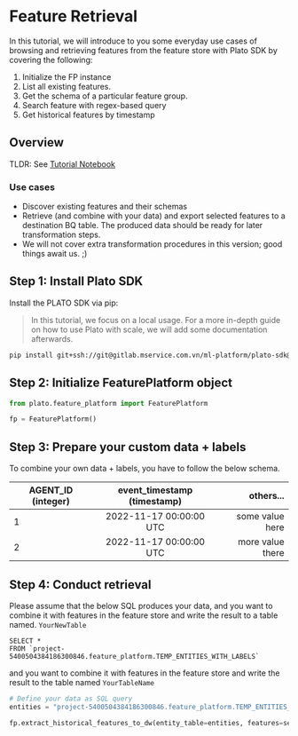 # Feature Retrieval

In this tutorial, we will introduce to you some everyday use cases of browsing and retrieving features from the feature store with Plato SDK by covering the following:

1. Initialize the FP instance
2. List all existing features.
3. Get the schema of a particular feature group.
4. Search feature with regex-based query
5. Get historical features by timestamp

## Overview

TLDR: See [Tutorial Notebook](https://glab.mservice.io/ml-platform/plato-sdk/-/blob/master/docs/tutorials/tut-2-feature-retrieval.ipynb)

### Use cases

* Discover existing features and their schemas
* Retrieve (and combine with your data) and export selected features to a destination BQ table. The produced data should be ready for later transformation steps.
* We will not cover extra transformation procedures in this version; good things await us. ;)

## Step 1: Install Plato SDK

Install the PLATO SDK via pip:

> In this tutorial, we focus on a local usage. For a more in-depth guide on how to use Plato with scale, we will add some documentation afterwards.

```bash
pip install git+ssh://git@gitlab.mservice.com.vn/ml-platform/plato-sdk@v0.2.0
```

## Step 2: Initialize FeaturePlatform object

```python
from plato.feature_platform import FeaturePlatform

fp = FeaturePlatform()
```

## Step 3: Prepare your custom data + labels

To combine your own data + labels, you have to follow the below schema.

| AGENT\_ID (integer) | event\_timestamp (timestamp) |        others... |
| ------------------- | :--------------------------: | ---------------: |
| 1                   |    2022-11-17 00:00:00 UTC   |  some value here |
| 2                   |    2022-11-17 00:00:00 UTC   | more value there |

## Step 4: Conduct retrieval

Please assume that the below SQL produces your data, and you want to combine it with features in the feature store and write the result to a table named. `YourNewTable`

```
SELECT *
FROM `project-5400504384186300846.feature_platform.TEMP_ENTITIES_WITH_LABELS`
```

and you want to combine it with features in the feature store and write the result to the table named `YourTableName`

```python
# Define your data as SQL query
entities = "project-5400504384186300846.feature_platform.TEMP_ENTITIES_WITH_LABELS`"

fp.extract_historical_features_to_dw(entity_table=entities, features=selected_features)
```
